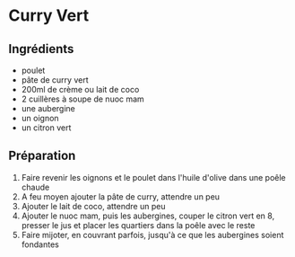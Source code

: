 # Curry Vert

## Ingrédients

* poulet
* pâte de curry vert
* 200ml de crème ou lait de coco
* 2 cuillères à soupe de nuoc mam
* une aubergine
* un oignon
* un citron vert

## Préparation

1. Faire revenir les oignons et le poulet dans l'huile d'olive dans une poêle chaude
2. A feu moyen ajouter la pâte de curry, attendre un peu
3. Ajouter le lait de coco, attendre un peu
4. Ajouter le nuoc mam, puis les aubergines, couper le citron vert en 8, presser le jus et placer les quartiers dans la poêle avec le reste
5. Faire mijoter, en couvrant parfois, jusqu'à ce que les aubergines soient fondantes
